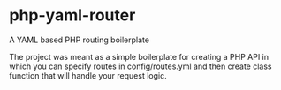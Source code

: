# php-yaml-router
A YAML based PHP routing boilerplate

The project was meant as a simple boilerplate for creating a PHP API in which you can specify routes in config/routes.yml and then create class function that will handle your request logic.
